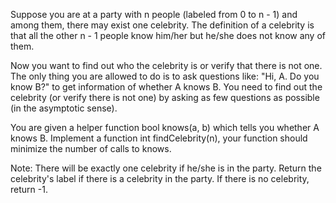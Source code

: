 
Suppose you are at a party with n people (labeled from 0 to n - 1) and among them, there may exist one celebrity. The definition of a celebrity is that all the other n - 1 people know him/her but he/she does not know any of them.



Now you want to find out who the celebrity is or verify that there is not one. The only thing you are allowed to do is to ask questions like: "Hi, A. Do you know B?" to get information of whether A knows B. You need to find out the celebrity (or verify there is not one) by asking as few questions as possible (in the asymptotic sense).



You are given a helper function bool knows(a, b) which tells you whether A knows B. Implement a function int findCelebrity(n), your function should minimize the number of calls to knows.



Note: There will be exactly one celebrity if he/she is in the party. Return the celebrity's label if there is a celebrity in the party. If there is no celebrity, return -1.
